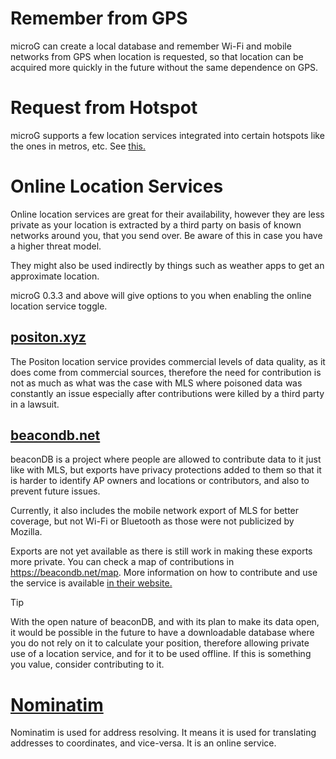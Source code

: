 # Remember from GPS
microG can create a local database and remember Wi-Fi and mobile networks from GPS when location is requested, so that location can be acquired more quickly in the future without the same dependence on GPS.

# Request from Hotspot
microG supports a few location services integrated into certain hotspots like the ones in metros, etc. See [this.](https://github.com/microg/GmsCore/blob/991da7bdd172add5eb664a4d713ca53513d5d5f3/play-services-location/core/provider/src/main/kotlin/org/microg/gms/location/network/wifi/MovingWifiHelper.kt#L314C1-L314C70)

# Online Location Services

Online location services are great for their availability, however they are less private as your location is extracted by a third party on basis of known networks around you, that you send over. Be aware of this in case you have a higher threat model.

They might also be used indirectly by things such as weather apps to get an approximate location. 

microG 0.3.3 and above will give options to you when enabling the online location service toggle.

## [positon.xyz](https://positon.xyz)

The Positon location service provides commercial levels of data quality, as it does come from commercial sources, therefore the need for contribution is not as much as what was the case with MLS where poisoned data was constantly an issue especially after contributions were killed by a third party in a lawsuit.

## [beacondb.net](https://beacondb.net)

beaconDB is a project where people are allowed to contribute data to it just like with MLS, but exports have privacy protections added to them so that it is harder to identify AP owners and locations or contributors, and also to prevent future issues.

Currently, it also includes the mobile network export of MLS for better coverage, but not Wi-Fi or Bluetooth as those were not publicized by Mozilla.

Exports are not yet available as there is still work in making these exports more private. You can check a map of contributions in https://beacondb.net/map.
More information on how to contribute and use the service is available [in their website.](https://beacondb.net)

> [!TIP]
> With the open nature of beaconDB, and with its plan to make its data open, it would be possible in the future to have a downloadable database where you do not rely on it to calculate your position, therefore allowing private use of a location service, and for it to be used offline. If this is something you value, consider contributing to it.


# [Nominatim](https://nominatim.org/)

Nominatim is used for address resolving. It means it is used for translating addresses to coordinates, and vice-versa. It is an online service.
